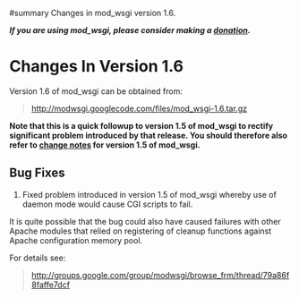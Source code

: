 ﻿#summary Changes in mod\_wsgi version 1.6.

_**If you are using mod\_wsgi, please consider making a
[donation](HowToContributeBack.md).**_

# Changes In Version 1.6 #

Version 1.6 of mod\_wsgi can be obtained from:

> http://modwsgi.googlecode.com/files/mod_wsgi-1.6.tar.gz

**Note that this is a quick followup to version 1.5 of mod\_wsgi to rectify
significant problem introduced by that release. You should therefore also
refer to [change notes](ChangesInVersion0105.md) for version 1.5 of mod\_wsgi.**

## Bug Fixes ##

1. Fixed problem introduced in version 1.5 of mod\_wsgi whereby use of
daemon mode would cause CGI scripts to fail.

It is quite possible that the bug could also have caused failures with other
Apache modules that relied on registering of cleanup functions against
Apache configuration memory pool.

For details see:

> http://groups.google.com/group/modwsgi/browse_frm/thread/79a86f8faffe7dcf